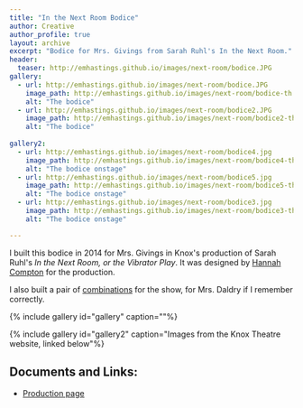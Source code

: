 ```yaml
---
title: "In the Next Room Bodice"
author: Creative
author_profile: true
layout: archive
excerpt: "Bodice for Mrs. Givings from Sarah Ruhl's In the Next Room."
header:
  teaser: http://emhastings.github.io/images/next-room/bodice.JPG
gallery:
  - url: http://emhastings.github.io/images/next-room/bodice.JPG
    image_path: http://emhastings.github.io/images/next-room/bodice-th.jpg
    alt: "The bodice"
  - url: http://emhastings.github.io/images/next-room/bodice2.JPG
    image_path: http://emhastings.github.io/images/next-room/bodice2-th.jpg
    alt: "The bodice"
	
gallery2:
  - url: http://emhastings.github.io/images/next-room/bodice4.jpg
    image_path: http://emhastings.github.io/images/next-room/bodice4-th.jpg
    alt: "The bodice onstage"  
  - url: http://emhastings.github.io/images/next-room/bodice5.jpg
    image_path: http://emhastings.github.io/images/next-room/bodice5-th.jpg
    alt: "The bodice onstage"
  - url: http://emhastings.github.io/images/next-room/bodice3.jpg
    image_path: http://emhastings.github.io/images/next-room/bodice3-th.jpg
    alt: "The bodice onstage"  

---
```


I built this bodice in 2014 for Mrs. Givings in Knox's production of Sarah Ruhl's _In the Next Room, or the Vibrator Play_. It was designed by [Hannah Compton](https://www.hannahcomptondesign.com/) for the production.

I also built a pair of [combinations](https://www.google.com/search?q=combination+edwardian&rlz=1C1GCEV_en&source=lnms&tbm=isch&sa=X&ved=0ahUKEwjL9aizw7jjAhXRAp0JHQuBBI4Q_AUIESgC&biw=1536&bih=722&dpr=1.25) for the show, for Mrs. Daldry if I remember correctly.

{% include gallery id="gallery" caption=""%}

{% include gallery id="gallery2" caption="Images from the Knox Theatre website, linked below"%}

## Documents and Links:
* [Production page](http://knoxtheatre.org/play/In_the_Next_Room_or_the_Vibrator_Play)



